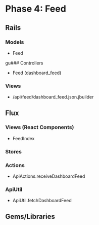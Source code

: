 # Phase 4: Feed

## Rails
### Models
* Feed

gu### Controllers
* Feed (dashboard_feed)

### Views
* /api/feed/dashboard_feed.json.jbuilder

## Flux
### Views (React Components)
* FeedIndex

### Stores

### Actions
* ApiActions.receiveDashboardFeed

### ApiUtil
* ApiUtil.fetchDashboardFeed

## Gems/Libraries